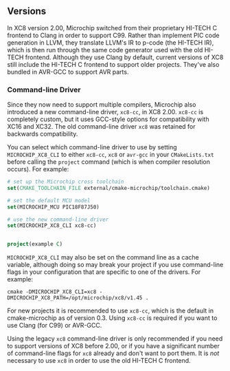 
## Versions

In XC8 version 2.00, Microchip switched from their proprietary HI-TECH C
frontend to Clang in order to support C99. Rather than implement PIC
code generation in LLVM, they translate LLVM's IR to p-code (the HI-TECH
IR), which is then run through the same code generator used with the old
HI-TECH frontend. Although they use Clang by default, current versions
of XC8 still include the HI-TECH C frontend to support older projects.
They've also bundled in AVR-GCC to support AVR parts.

### Command-line Driver

Since they now need to support multiple compilers, Microchip also
introduced a new command-line driver, `xc8-cc`, in XC8 2.00.  `xc8-cc`
is completely custom, but it uses GCC-style options for compatibility
with XC16 and XC32. The old command-line driver `xc8` was retained for
backwards compatibility.

You can select which command-line driver to use by setting
`MICROCHIP_XC8_CLI` to either `xc8-cc`, `xc8` or `avr-gcc` in your `CMakeLists.txt`
before calling the `project` command (which is when compiler resolution
occurs). For example:

```cmake
# set up the Microchip cross toolchain
set(CMAKE_TOOLCHAIN_FILE external/cmake-microchip/toolchain.cmake)

# set the default MCU model
set(MICROCHIP_MCU PIC18F87J50)

# use the new command-line driver
set(MICROCHIP_XC8_CLI xc8-cc)


project(example C)
```

`MICROCHIP_XC8_CLI` may also be set on the command line as a cache
variable, although doing so may break your project if you use
command-line flags in your configuration that are specific to one of the
drivers. For example:

```plain
cmake -DMICROCHIP_XC8_CLI=xc8 -DMICROCHIP_XC8_PATH=/opt/microchip/xc8/v1.45 .
```

For new projects it is recommended to use `xc8-cc`, which is the default
in cmake-microchip as of version 0.3. Using `xc8-cc` is required if you
want to use Clang (for C99) or AVR-GCC.

Using the legacy `xc8` command-line driver is only recommended if you
need to support versions of XC8 before 2.00, or if you have a significant
number of command-line flags for `xc8` already and don't want to port
them. It is *not* necessary to use `xc8` in order to use the old HI-TECH
C frontend.
